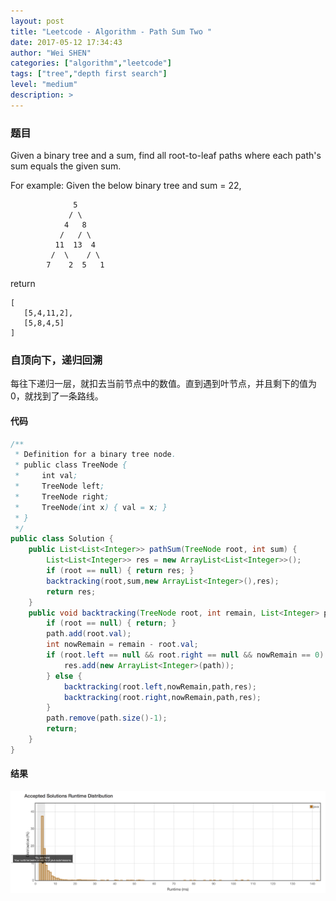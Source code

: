 ```yaml
---
layout: post
title: "Leetcode - Algorithm - Path Sum Two "
date: 2017-05-12 17:34:43
author: "Wei SHEN"
categories: ["algorithm","leetcode"]
tags: ["tree","depth first search"]
level: "medium"
description: >
---
```


### 题目
Given a binary tree and a sum, find all root-to-leaf paths where each path's sum equals the given sum.

For example:
Given the below binary tree and sum = 22,
```
              5
             / \
            4   8
           /   / \
          11  13  4
         /  \    / \
        7    2  5   1
```
return
```
[
   [5,4,11,2],
   [5,8,4,5]
]
```

### 自顶向下，递归回溯
每往下递归一层，就扣去当前节点中的数值。直到遇到叶节点，并且剩下的值为0，就找到了一条路线。

#### 代码
```java
/**
 * Definition for a binary tree node.
 * public class TreeNode {
 *     int val;
 *     TreeNode left;
 *     TreeNode right;
 *     TreeNode(int x) { val = x; }
 * }
 */
public class Solution {
    public List<List<Integer>> pathSum(TreeNode root, int sum) {
        List<List<Integer>> res = new ArrayList<List<Integer>>();
        if (root == null) { return res; }
        backtracking(root,sum,new ArrayList<Integer>(),res);
        return res;
    }
    public void backtracking(TreeNode root, int remain, List<Integer> path, List<List<Integer>> res) {
        if (root == null) { return; }
        path.add(root.val);
        int nowRemain = remain - root.val;
        if (root.left == null && root.right == null && nowRemain == 0) {
            res.add(new ArrayList<Integer>(path));
        } else {
            backtracking(root.left,nowRemain,path,res);
            backtracking(root.right,nowRemain,path,res);
        }
        path.remove(path.size()-1);
        return;
    }
}
```

#### 结果
![path-sum-two-1](/images/leetcode/path-sum-two-1.png)
